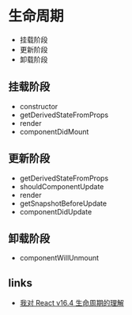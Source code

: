 # 生命周期

- 挂载阶段
- 更新阶段
- 卸载阶段

## 挂载阶段

- constructor
- getDerivedStateFromProps
- render
- componentDidMount

## 更新阶段

- getDerivedStateFromProps
- shouldComponentUpdate
- render
- getSnapshotBeforeUpdate
- componentDidUpdate

## 卸载阶段

- componentWillUnmount

## links

- [我对 React v16.4 生命周期的理解](https://juejin.im/post/5b6f1800f265da282d45a79a)
